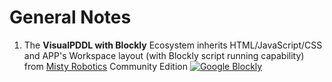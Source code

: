# General Notes

1. The **VisualPDDL with Blockly** Ecosystem inherits HTML/JavaScript/CSS and APP's Workspace layout (with Blockly script running capability) from 
[Misty Robotics]((https://github.com/MistyCommunity)) Community Edition [![Google Blockly](https://tinyurl.com/built-on-Blockly)](https://github.com/google/blockly) 
